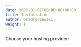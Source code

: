 ```yaml
---
date: 2000-01-01T00:00:00+00:00
title: Installation
author: bradrydzewski
weight: 1
---
```


Choose your hosting provider:
